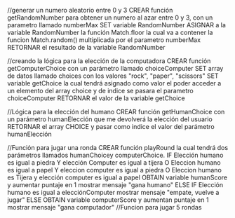 
//generar un numero aleatorio entre 0 y 3
    CREAR función getRandomNumber para obtener un numero al azar entre 0 y 3, con un parametro llamado numberMax
        SET variable RandomNumber
        ASIGNAR a la variable RandomNumber la función Match.floor la cual va a contener la funcion Match.random() multiplicada por el parametro numberMax
        RETORNAR el resultado de la variable RandomNumber

//creando la lógica para la elección de la computadora
    CREAR función getComputerChoice con un parámetro llamado choiceComputer
        SET array de datos llamado choices con los valores "rock", "paper", "scissors"
        SET variable getChoice la cual tendrá asignado como valor el poder acceder a un elemento del array choice y de indice se pasara el parametro choiceComputer
        RETORNAR el valor de la variable getChoice

//Lógica para la elección del humano
    CREAR función getHumanChoice con un parámetro humanElección que me devolverá la elección del usuario
        RETORNAR el array CHOICE y pasar como indice el valor del parámetro humanElección

//Función para jugar una ronda
    CREAR función playRound la cual tendrá dos parámetros llamados humanChoicey computerChoice.
        IF Elección humano es igual a piedra Y elección Computer es igual a tijera O Eleccion humano es igual a papel Y eleccion computer es igual a piedra O Eleccion humano es Tijera y elección computer es igual a papel 
            OBTAIN variable humanScore y aumentar puntaje en 1
            mostrar mensaje "gana humano"
        ELSE IF Elección humano es igual a elecciónComputer 
            mostrar mensaje "empate, vuelve a jugar"
        ELSE
            OBTAIN variable computerScore y aumentan puntaje en 1
            mostrar mensaje "gana computador"
//Funcion para jugar 5 rondas